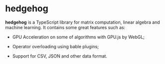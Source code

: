 # hedgehog
**hedgehog** is a TypeScript library for matrix computation, linear algebra and machine learning. It contains some great features such as:

* GPU Acceleration on some of algorithms with GPU.js by WebGL;

* Operator overloading using bable plugins;

* Support for CSV, JSON and other data format.
